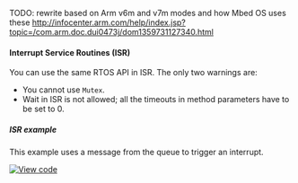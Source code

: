 
TODO: rewrite based on Arm v6m and v7m modes and how Mbed OS uses these http://infocenter.arm.com/help/index.jsp?topic=/com.arm.doc.dui0473j/dom1359731127340.html 

<h4 id="isr">Interrupt Service Routines (ISR)</h4>

You can use the same RTOS API in ISR. The only two warnings are:

* You cannot use `Mutex`.
* Wait in ISR is not allowed; all the timeouts in method parameters have to be set to 0.

##### ISR example

This example uses a message from the queue to trigger an interrupt.

[![View code](https://www.mbed.com/embed/?url=https://developer.mbed.org/teams/mbed_example/code/rtos_isr/)](https://developer.mbed.org/teams/mbed_example/code/rtos_isr/file/40078e697304/main.cpp)
